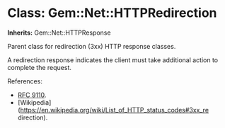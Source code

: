 # Class: Gem::Net::HTTPRedirection
**Inherits:** Gem::Net::HTTPResponse
    

Parent class for redirection (3xx) HTTP response classes.

A redirection response indicates the client must take additional action to
complete the request.

References:

*   [RFC 9110](https://www.rfc-editor.org/rfc/rfc9110.html#status.3xx).
*   [Wikipedia](https://en.wikipedia.org/wiki/List_of_HTTP_status_codes#3xx_re
    direction).



